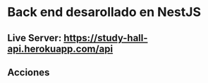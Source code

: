 # Back end desarollado en NestJS

## Live Server: https://study-hall-api.herokuapp.com/api

## Acciones